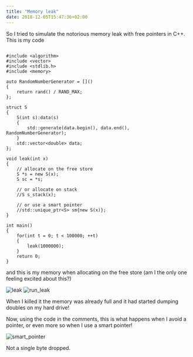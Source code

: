 ```yaml
---
title: "Memory leak"
date: 2018-12-05T15:47:36+02:00
---
```


So I tried to simulate the notorious memory leak with free pointers in C++. This is my code

```

#include <algorithm>
#include <vector>
#include <stdlib.h>
#include <memory>

auto RandomNumberGenerator = []()
{
    return rand() / RAND_MAX; 
};

struct S
{
    S(int s):data(s)
    {
        std::generate(data.begin(), data.end(), RandomNumberGenerator);
    }
    std::vector<double> data;
};

void leak(int x)
{
    // allocate on the free store
    S *s = new S(x);
    S sc = *s;

    // or allocate on stack
    //S s_stack(x);
    
    // or use a smart pointer
    //std::unique_ptr<S> sm{new S(x)};
}

int main()
{
    for(int t = 0; t < 100000; ++t)
    {
        leak(1000000);
    }
    return 0;
}

```
and this is my memory when allocating on the free store (am I the only one feeling excited about this?)

![leak](/img/leak.png)
![run_leak](/img/run_leak.png)

When I killed it the memory was already full and it had started dumping doubles on my hard drive!

Now, using the code in the comments, this is what happens when I avoid a pointer, or even more so when I use a smart
pointer! 

![smart_pointer](/img/smart_pointer.png)

Not a single byte dropped.


